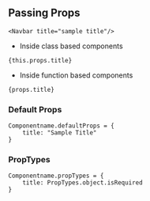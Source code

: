 ## Passing Props

```
<Navbar title="sample title"/>
```

- Inside class based components

```
{this.props.title}
```

- Inside function based components

```
{props.title}
```

### Default Props

```
Componentname.defaultProps = {
    title: "Sample Title"
}
```

### PropTypes

```
Componentname.propTypes = {
    title: PropTypes.object.isRequired
}
```
